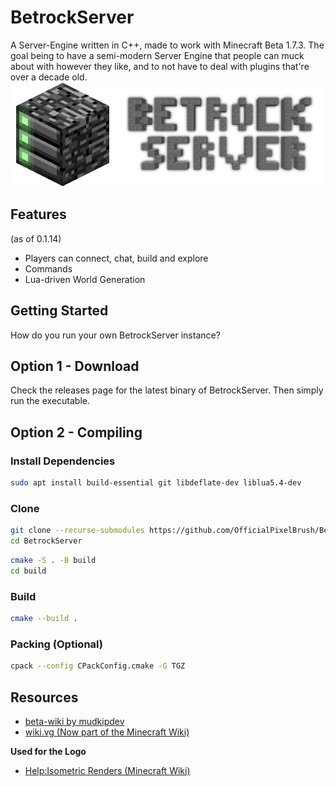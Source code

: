 # BetrockServer
A Server-Engine written in C++, made to work with Minecraft Beta 1.7.3. The goal being to have a semi-modern Server Engine that people can muck about with however they like, and to not have to deal with plugins that're over a decade old.
![BetrockServer Logo](media/betrock_server_logo.png)

## Features
(as of 0.1.14)
- Players can connect, chat, build and explore
- Commands
- Lua-driven World Generation

## Getting Started
How do you run your own BetrockServer instance?

## Option 1 - Download
Check the releases page for the latest binary of BetrockServer. Then simply run the executable.

## Option 2 - Compiling
### Install Dependencies
```bash
sudo apt install build-essential git libdeflate-dev liblua5.4-dev
```

### Clone
```bash
git clone --recurse-submodules https://github.com/OfficialPixelBrush/BetrockServer.git
cd BetrockServer
```
```bash
cmake -S . -B build
cd build
```

### Build
```bash
cmake --build .
```

### Packing (Optional)
```bash
cpack --config CPackConfig.cmake -G TGZ
```

## Resources
- [beta-wiki by mudkipdev](https://github.com/mudkipdev/beta-wiki)
- [wiki.vg (Now part of the Minecraft Wiki)](https://minecraft.wiki/w/Minecraft_Wiki:Projects/wiki.vg_merge/Protocol?oldid=2769758)

**Used for the Logo**
- [Help:Isometric Renders (Minecraft Wiki)](https://minecraft.wiki/w/Help:Isometric_renders)
